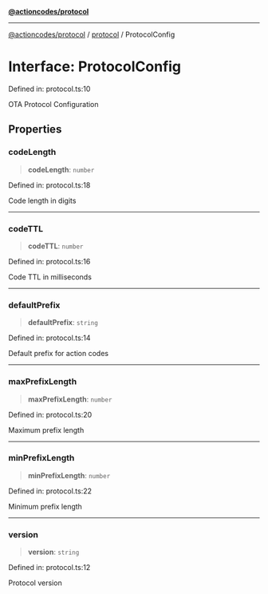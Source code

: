 [**@actioncodes/protocol**](../../README.md)

***

[@actioncodes/protocol](../../modules.md) / [protocol](../README.md) / ProtocolConfig

# Interface: ProtocolConfig

Defined in: protocol.ts:10

OTA Protocol Configuration

## Properties

### codeLength

> **codeLength**: `number`

Defined in: protocol.ts:18

Code length in digits

***

### codeTTL

> **codeTTL**: `number`

Defined in: protocol.ts:16

Code TTL in milliseconds

***

### defaultPrefix

> **defaultPrefix**: `string`

Defined in: protocol.ts:14

Default prefix for action codes

***

### maxPrefixLength

> **maxPrefixLength**: `number`

Defined in: protocol.ts:20

Maximum prefix length

***

### minPrefixLength

> **minPrefixLength**: `number`

Defined in: protocol.ts:22

Minimum prefix length

***

### version

> **version**: `string`

Defined in: protocol.ts:12

Protocol version
